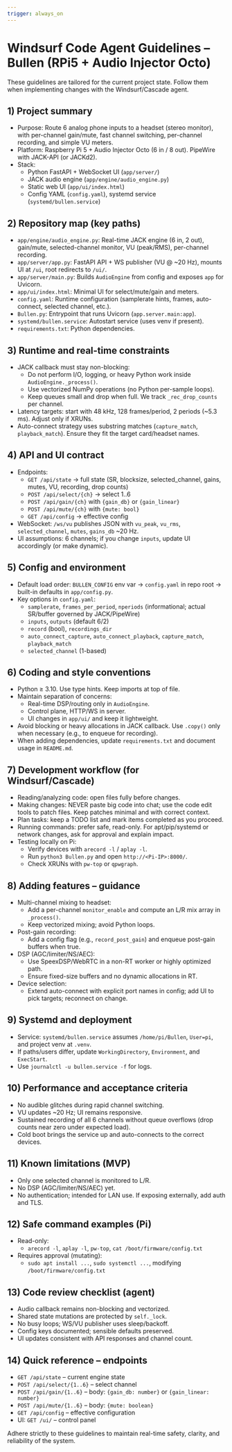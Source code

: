 ```yaml
---
trigger: always_on
---
```


# Windsurf Code Agent Guidelines – Bullen (RPi5 + Audio Injector Octo)

These guidelines are tailored for the current project state. Follow them when implementing changes with the Windsurf/Cascade agent.

## 1) Project summary
- Purpose: Route 6 analog phone inputs to a headset (stereo monitor), with per-channel gain/mute, fast channel switching, per-channel recording, and simple VU meters.
- Platform: Raspberry Pi 5 + Audio Injector Octo (6 in / 8 out). PipeWire with JACK-API (or JACKd2).
- Stack:
  - Python FastAPI + WebSocket UI (`app/server/`)
  - JACK audio engine (`app/engine/audio_engine.py`)
  - Static web UI (`app/ui/index.html`)
  - Config YAML (`config.yaml`), systemd service (`systemd/bullen.service`)

## 2) Repository map (key paths)
- `app/engine/audio_engine.py`: Real-time JACK engine (6 in, 2 out), gain/mute, selected-channel monitor, VU (peak/RMS), per-channel recording.
- `app/server/app.py`: FastAPI API + WS publisher (VU @ ~20 Hz), mounts UI at `/ui`, root redirects to `/ui/`.
- `app/server/main.py`: Builds `AudioEngine` from config and exposes `app` for Uvicorn.
- `app/ui/index.html`: Minimal UI for select/mute/gain and meters.
- `config.yaml`: Runtime configuration (samplerate hints, frames, auto-connect, selected channel, etc.).
- `Bullen.py`: Entrypoint that runs Uvicorn (`app.server.main:app`).
- `systemd/bullen.service`: Autostart service (uses venv if present).
- `requirements.txt`: Python dependencies.

## 3) Runtime and real-time constraints
- JACK callback must stay non-blocking:
  - Do not perform I/O, logging, or heavy Python work inside `AudioEngine._process()`.
  - Use vectorized NumPy operations (no Python per-sample loops).
  - Keep queues small and drop when full. We track `_rec_drop_counts` per channel.
- Latency targets: start with 48 kHz, 128 frames/period, 2 periods (~5.3 ms). Adjust only if XRUNs.
- Auto-connect strategy uses substring matches (`capture_match`, `playback_match`). Ensure they fit the target card/headset names.

## 4) API and UI contract
- Endpoints:
  - `GET /api/state` → full state (SR, blocksize, selected_channel, gains, mutes, VU, recording, drop counts)
  - `POST /api/select/{ch}` → select 1..6
  - `POST /api/gain/{ch}` with `{gain_db}` or `{gain_linear}`
  - `POST /api/mute/{ch}` with `{mute: bool}`
  - `GET /api/config` → effective config
- WebSocket: `/ws/vu` publishes JSON with `vu_peak`, `vu_rms`, `selected_channel`, `mutes`, `gains_db` ~20 Hz.
- UI assumptions: 6 channels; if you change `inputs`, update UI accordingly (or make dynamic).

## 5) Config and environment
- Default load order: `BULLEN_CONFIG` env var → `config.yaml` in repo root → built-in defaults in `app/config.py`.
- Key options in `config.yaml`:
  - `samplerate`, `frames_per_period`, `nperiods` (informational; actual SR/buffer governed by JACK/PipeWire)
  - `inputs`, `outputs` (default 6/2)
  - `record` (bool), `recordings_dir`
  - `auto_connect_capture`, `auto_connect_playback`, `capture_match`, `playback_match`
  - `selected_channel` (1-based)

## 6) Coding and style conventions
- Python ≥ 3.10. Use type hints. Keep imports at top of file.
- Maintain separation of concerns:
  - Real-time DSP/routing only in `AudioEngine`.
  - Control plane, HTTP/WS in server.
  - UI changes in `app/ui/` and keep it lightweight.
- Avoid blocking or heavy allocations in JACK callback. Use `.copy()` only when necessary (e.g., to enqueue for recording).
- When adding dependencies, update `requirements.txt` and document usage in `README.md`.

## 7) Development workflow (for Windsurf/Cascade)
- Reading/analyzing code: open files fully before changes.
- Making changes: NEVER paste big code into chat; use the code edit tools to patch files. Keep patches minimal and with correct context.
- Plan tasks: keep a TODO list and mark items completed as you proceed.
- Running commands: prefer safe, read-only. For apt/pip/systemd or network changes, ask for approval and explain impact.
- Testing locally on Pi:
  - Verify devices with `arecord -l` / `aplay -l`.
  - Run `python3 Bullen.py` and open `http://<Pi-IP>:8000/`.
  - Check XRUNs with `pw-top` or `qpwgraph`.

## 8) Adding features – guidance
- Multi-channel mixing to headset:
  - Add a per-channel `monitor_enable` and compute an L/R mix array in `_process()`.
  - Keep vectorized mixing; avoid Python loops.
- Post-gain recording:
  - Add a config flag (e.g., `record_post_gain`) and enqueue post-gain buffers when true.
- DSP (AGC/limiter/NS/AEC):
  - Use SpeexDSP/WebRTC in a non-RT worker or highly optimized path.
  - Ensure fixed-size buffers and no dynamic allocations in RT.
- Device selection:
  - Extend auto-connect with explicit port names in config; add UI to pick targets; reconnect on change.

## 9) Systemd and deployment
- Service: `systemd/bullen.service` assumes `/home/pi/Bullen`, `User=pi`, and project venv at `.venv`.
- If paths/users differ, update `WorkingDirectory`, `Environment`, and `ExecStart`.
- Use `journalctl -u bullen.service -f` for logs.

## 10) Performance and acceptance criteria
- No audible glitches during rapid channel switching.
- VU updates ~20 Hz; UI remains responsive.
- Sustained recording of all 6 channels without queue overflows (drop counts near zero under expected load).
- Cold boot brings the service up and auto-connects to the correct devices.

## 11) Known limitations (MVP)
- Only one selected channel is monitored to L/R.
- No DSP (AGC/limiter/NS/AEC) yet.
- No authentication; intended for LAN use. If exposing externally, add auth and TLS.

## 12) Safe command examples (Pi)
- Read-only:
  - `arecord -l`, `aplay -l`, `pw-top`, `cat /boot/firmware/config.txt`
- Requires approval (mutating):
  - `sudo apt install ...`, `sudo systemctl ...`, modifying `/boot/firmware/config.txt`

## 13) Code review checklist (agent)
- Audio callback remains non-blocking and vectorized.
- Shared state mutations are protected by `self._lock`.
- No busy loops; WS/VU publisher uses sleep/backoff.
- Config keys documented; sensible defaults preserved.
- UI updates consistent with API responses and channel count.

## 14) Quick reference – endpoints
- `GET /api/state` – current engine state
- `POST /api/select/{1..6}` – select channel
- `POST /api/gain/{1..6}` – body: `{gain_db: number}` or `{gain_linear: number}`
- `POST /api/mute/{1..6}` – body: `{mute: boolean}`
- `GET /api/config` – effective configuration
- UI: `GET /ui/` – control panel

Adhere strictly to these guidelines to maintain real-time safety, clarity, and reliability of the system.